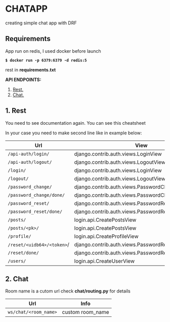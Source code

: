 # CHATAPP
creating simple chat app with DRF
## Requirements
App run on redis, I used docker before launch

**`$ docker run -p 6379:6379 -d redis:5`**

rest in **requirements.txt**

**API ENDPOINTS:**
1. [ Rest. ](#rest)
2. [ Chat. ](#chat)

<a name="rest"></a>
## 1. Rest


You need to see documentation again. You can see this cheatsheet

In your case you need to make second line like in example below:

Url | View | Name 
--- | --- | --- 
`/api-auth/login/` | django.contrib.auth.views.LoginView | rest_framework:login
`/api-auth/logout/` | django.contrib.auth.views.LogoutView |rest_framework:logout
`/login/` | django.contrib.auth.views.LoginView | login
`/logout/` | django.contrib.auth.views.LogoutView | logout
`/password_change/` | django.contrib.auth.views.PasswordChangeView | password_change
`/password_change/done/` | django.contrib.auth.views.PasswordChangeDoneView | password_change_done
`/password_reset/` | django.contrib.auth.views.PasswordResetView | password_reset
`/password_reset/done/` | django.contrib.auth.views.PasswordResetDoneView | password_reset_done
`/posts/` | login.api.CreatePostsView | post-list
`/posts/<pk>/` | login.api.CreatePostsView | post-detail
`/profile/` | login.api.CreateProfileView | profile-list
`/reset/<uidb64>/<token>`/ | django.contrib.auth.views.PasswordResetConfirmView | password_reset_confirm
`/reset/done/` | django.contrib.auth.views.PasswordResetCompleteView | password_reset_complete
`/users/` | login.api.CreateUserView | user-list


<a name="chat"></a>
## 2. Chat

Room name is a cutom url check **chat/routing.py** for details

Url | Info
-- | --
`ws/chat/<room_name>` | custom room_name
